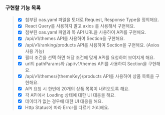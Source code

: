 ### 구현할 기능 목록


> - [x] 첨부된 oas.yaml 파일을 토대로 Request, Response Type을 정의해요.
> - [x] React Query를 사용하지 말고 axios 를 사용해서 구현해요.
> - [x] 첨부된 oas.yaml 파일과 목 API URL을 사용하여 API를 구현해요.
> - [x] /api/v1/themes API를 사용하여 Section을 구현해요.
> - [x] /api/v1/ranking/products API를 사용하여 Section을 구현해요. (Axios 사용 가능)
> - [x] 필터 조건을 선택 하면 해당 조건에 맞게 API를 요청하여 보여지게 해요.
> - [x] url의 pathParams와 /api/v1/themes API를 사용하여 Section을 구현해요.
> - [x] /api/v1/themes/{themeKey}/products API를 사용하여 상품 목록을 구현해요.
> - [x] API 요청 시 한번에 20개의 상품 목록이 내려오도록 해요.
> - [x] 각 API에서 Loading 상태에 대한 UI 대응을 해요.
> - [x] 데이터가 없는 경우에 대한 UI 대응을 해요.
> - [x] Http Status에 따라 Error를 다르게 처리해요.
